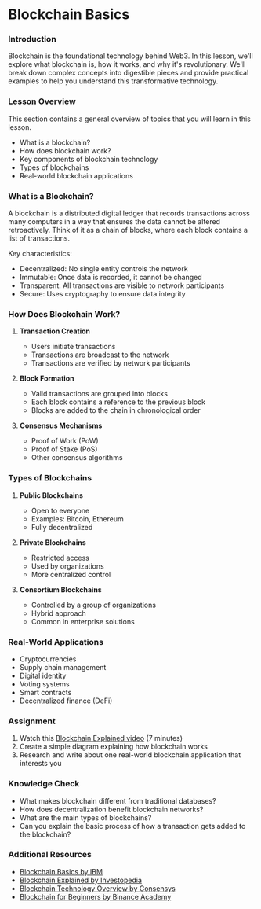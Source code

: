 <!-- ---
sidebar_position: 3
pagination_next: foundation/encryption-and-hash
--- -->

# Blockchain Basics

### Introduction

Blockchain is the foundational technology behind Web3. In this lesson, we'll explore what blockchain is, how it works, and why it's revolutionary. We'll break down complex concepts into digestible pieces and provide practical examples to help you understand this transformative technology.

### Lesson Overview

This section contains a general overview of topics that you will learn in this lesson.

- What is a blockchain?
- How does blockchain work?
- Key components of blockchain technology
- Types of blockchains
- Real-world blockchain applications

### What is a Blockchain?

A blockchain is a distributed digital ledger that records transactions across many computers in a way that ensures the data cannot be altered retroactively. Think of it as a chain of blocks, where each block contains a list of transactions.

Key characteristics:
- Decentralized: No single entity controls the network
- Immutable: Once data is recorded, it cannot be changed
- Transparent: All transactions are visible to network participants
- Secure: Uses cryptography to ensure data integrity

### How Does Blockchain Work?

1. **Transaction Creation**
   - Users initiate transactions
   - Transactions are broadcast to the network
   - Transactions are verified by network participants

2. **Block Formation**
   - Valid transactions are grouped into blocks
   - Each block contains a reference to the previous block
   - Blocks are added to the chain in chronological order

3. **Consensus Mechanisms**
   - Proof of Work (PoW)
   - Proof of Stake (PoS)
   - Other consensus algorithms

### Types of Blockchains

1. **Public Blockchains**
   - Open to everyone
   - Examples: Bitcoin, Ethereum
   - Fully decentralized

2. **Private Blockchains**
   - Restricted access
   - Used by organizations
   - More centralized control

3. **Consortium Blockchains**
   - Controlled by a group of organizations
   - Hybrid approach
   - Common in enterprise solutions

### Real-World Applications

- Cryptocurrencies
- Supply chain management
- Digital identity
- Voting systems
- Smart contracts
- Decentralized finance (DeFi)

### Assignment

<div class="lesson-content__panel" markdown="1">

1. Watch this [Blockchain Explained video](https://www.youtube.com/watch?v=SSo_EIwHSd4) (7 minutes)
2. Create a simple diagram explaining how blockchain works
3. Research and write about one real-world blockchain application that interests you

</div>

### Knowledge Check

- What makes blockchain different from traditional databases?
- How does decentralization benefit blockchain networks?
- What are the main types of blockchains?
- Can you explain the basic process of how a transaction gets added to the blockchain?

### Additional Resources

- [Blockchain Basics by IBM](https://www.ibm.com/topics/blockchain)
- [Blockchain Explained by Investopedia](https://www.investopedia.com/terms/b/blockchain.asp)
- [Blockchain Technology Overview by Consensys](https://consensys.net/blockchain-use-cases/)
- [Blockchain for Beginners by Binance Academy](https://academy.binance.com/en/articles/blockchain-for-beginners)